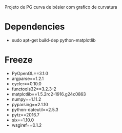 Projeto de PG curva de bésier com grafico de curvatura

# Dependencies
- sudo apt-get build-dep python-matplotlib

# Freeze
- PyOpenGL==3.1.0
- argparse==1.2.1
- cycler==0.10.0
- functools32==3.2.3-2
- matplotlib==1.5.2rc2-1916.g24c0863
- numpy==1.11.2
- pyparsing==2.1.10
- python-dateutil==2.5.3
- pytz==2016.7
- six==1.10.0
- wsgiref==0.1.2
